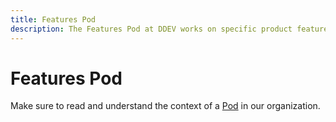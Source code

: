 ```yaml
---
title: Features Pod
description: The Features Pod at DDEV works on specific product features
---
```

# Features Pod
Make sure to read and understand the context of a [Pod](../project-management/pods.md) in our organization.